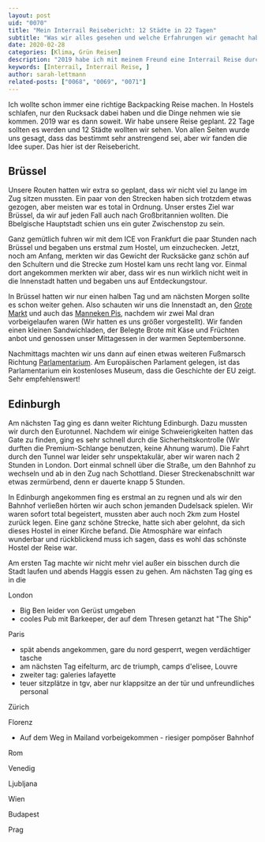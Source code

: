 ```yaml
---
layout: post
uid: "0070"
title: "Mein Interrail Reisebericht: 12 Städte in 22 Tagen"
subtitle: "Was wir alles gesehen und welche Erfahrungen wir gemacht haben"
date: 2020-02-28
categories: [Klima, Grün Reisen]
description: "2019 habe ich mit meinem Freund eine Interrail Reise durch Europa gemacht. Wir waren 22 Tage unterwegs und haben 12 Städte gesehen. Ein Reisebericht."
keywords: [Interrail, Interrail Reise, ]
author: sarah-lettmann
related-posts: ["0068", "0069", "0071"]
---
```

Ich wollte schon immer eine richtige Backpacking Reise machen. In Hostels schlafen, nur den Rucksack dabei haben und die Dinge nehmen wie sie kommen. 2019 war es dann soweit. Wir habe unsere Reise geplant. 22 Tage sollten es werden und 12 Städte wollten wir sehen. Von allen Seiten wurde uns gesagt, dass das bestimmt sehr anstrengend sei, aber wir fanden die Idee super. Das hier ist der Reisebericht.

## Brüssel
Unsere Routen hatten wir extra so geplant, dass wir nicht viel zu lange im Zug sitzen mussten. Ein paar von den Strecken haben sich trotzdem etwas gezogen, aber meisten war es total in Ordnung. Unser erstes Ziel war Brüssel, da wir auf jeden Fall auch nach Großbritannien wollten. Die Bbelgische Hauptstadt schien uns ein guter Zwischenstop zu sein.

Ganz gemütlich fuhren wir mit dem ICE von Frankfurt die paar Stunden nach Brüssel und begaben uns erstmal zum Hostel, um einzuchecken. Jetzt, noch am Anfang, merkten wir das Gewicht der Rucksäcke ganz schön auf den Schultern und die Strecke zum Hostel kam uns recht lang vor. Einmal dort angekommen merkten wir aber, dass wir es nun wirklich nicht weit in die Innenstadt hatten und begaben uns auf Entdeckungstour.

In Brüssel hatten wir nur einen halben Tag und am nächsten Morgen sollte es schon weiter gehen. Also schauten wir uns die Innenstadt an, den [Grote Markt](https://de.wikipedia.org/wiki/Grand-Place/Grote_Markt) und auch das [Manneken Pis](https://de.wikipedia.org/wiki/Manneken_Pis), nachdem wir zwei Mal dran vorbeigelaufen waren (Wir hatten es uns größer vorgestellt). Wir fanden einen kleinen Sandwichladen, der Belegte Brote mit Käse und Früchten anbot und genossen unser Mittagessen in der warmen Septembersonne.

Nachmittags machten wir uns dann auf einen etwas weiteren Fußmarsch Richtung [Parlamentarium](https://www.europarl.europa.eu/visiting/de/visitor-offer/brussels/parlamentarium). Am Europäischen Parlament gelegen, ist das Parlamentarium ein kostenloses Museum, dass die Geschichte der EU zeigt. Sehr empfehlenswert!

## Edinburgh
Am nächsten Tag ging es dann weiter Richtung Edinburgh. Dazu mussten wir durch den Eurotunnel. Nachdem wir einige Schweierigkeiten hatten das Gate zu finden, ging es sehr schnell durch die Sicherheitskontrolle (Wir durften die Premium-Schlange benutzen, keine Ahnung warum). Die Fahrt durch den Tunnel war leider sehr unspektakulär, aber wir waren nach 2 Stunden in London. Dort einmal schnell über die Straße, um den Bahnhof zu wechseln und ab in den Zug nach Schottland. Dieser Streckenabschnitt war etwas zermürbend, denn er dauerte knapp 5 Stunden.

In Edinburgh angekommen fing es erstmal an zu regnen und als wir den Bahnhof verließen hörten wir auch schon jemanden Dudelsack spielen. Wir waren sofort total begeistert, mussten aber auch noch 2km zum Hostel zurück legen. Eine ganz schöne Strecke, hatte sich aber gelohnt, da sich dieses Hostel in einer Kirche befand. Die Atmosphäre war einfach wunderbar und rückblickend muss ich sagen, dass es wohl das schönste Hostel der Reise war.

Am ersten Tag machte wir nicht mehr viel außer ein bisschen durch die Stadt laufen und abends Haggis essen zu gehen. Am nächsten Tag ging es in die

London
- Big Ben leider von Gerüst umgeben
- cooles Pub mit Barkeeper, der auf dem Thresen getanzt hat "The Ship"

Paris
- spät abends angekommen, gare du nord gesperrt, wegen verdächtiger tasche
- am nächsten Tag eifelturm, arc de triumph, camps d'elisee, Louvre
- zweiter tag: galeries lafayette
- teuer sitzplätze in tgv, aber nur klappsitze an der tür und unfreundliches personal

Zürich

Florenz
- Auf dem Weg in Mailand vorbeigekommen - riesiger pompöser Bahnhof

Rom

Venedig

Ljubljana

Wien

Budapest

Prag
